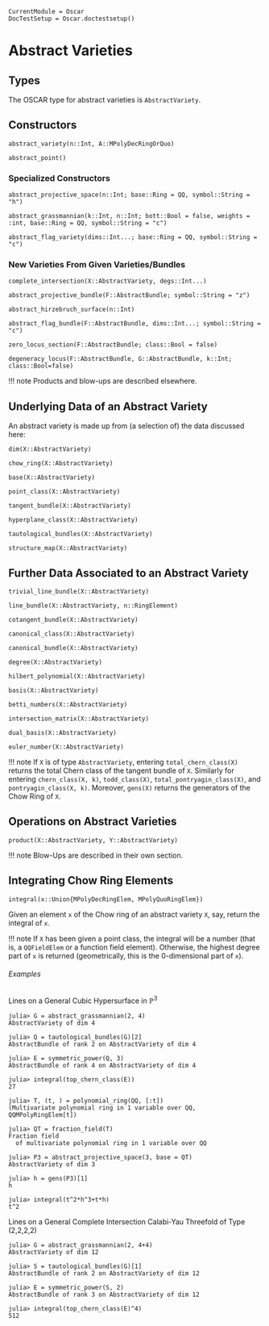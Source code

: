 ```@meta
CurrentModule = Oscar
DocTestSetup = Oscar.doctestsetup()
```

# Abstract Varieties

## Types

The OSCAR type for abstract varieties is `AbstractVariety`.

## Constructors

```@docs
abstract_variety(n::Int, A::MPolyDecRingOrQuo)
```

```@docs
abstract_point()
```

### Specialized Constructors

```@docs
abstract_projective_space(n::Int; base::Ring = QQ, symbol::String = "h")
```

```@docs
abstract_grassmannian(k::Int, n::Int; bott::Bool = false, weights = :int, base::Ring = QQ, symbol::String = "c")
```

```@docs 
abstract_flag_variety(dims::Int...; base::Ring = QQ, symbol::String = "c")
```

### New Varieties From Given Varieties/Bundles

```@docs
complete_intersection(X::AbstractVariety, degs::Int...)
```

```@docs
abstract_projective_bundle(F::AbstractBundle; symbol::String = "z")
```

```@docs
abstract_hirzebruch_surface(n::Int)
```

```@docs
abstract_flag_bundle(F::AbstractBundle, dims::Int...; symbol::String = "c")
```

```@docs
zero_locus_section(F::AbstractBundle; class::Bool = false)
```

```@docs
degeneracy_locus(F::AbstractBundle, G::AbstractBundle, k::Int; class::Bool=false)
```

!!! note
    Products and blow-ups are described elsewhere.

## Underlying Data of an Abstract Variety

An abstract variety is made up from (a selection of) the data discussed here:

```@docs
dim(X::AbstractVariety)
```

```@docs
chow_ring(X::AbstractVariety)
```

```@docs
base(X::AbstractVariety)
```

```@docs
point_class(X::AbstractVariety)
```

```@docs
tangent_bundle(X::AbstractVariety)
```

```@docs
hyperplane_class(X::AbstractVariety)
```

```@docs
tautological_bundles(X::AbstractVariety)
```

```@docs
structure_map(X::AbstractVariety)
```

## Further Data Associated to an Abstract Variety


```@docs
trivial_line_bundle(X::AbstractVariety)
```

```@docs
line_bundle(X::AbstractVariety, n::RingElement)
```

```@docs
cotangent_bundle(X::AbstractVariety)
```

```@docs
canonical_class(X::AbstractVariety)
```

```@docs
canonical_bundle(X::AbstractVariety)
```

```@docs
degree(X::AbstractVariety)
```

```@docs
hilbert_polynomial(X::AbstractVariety)
```

```@docs
basis(X::AbstractVariety)
```

```@docs
betti_numbers(X::AbstractVariety)
```

```@docs
intersection_matrix(X::AbstractVariety)
```

```@docs
dual_basis(X::AbstractVariety)
```

```@docs
euler_number(X::AbstractVariety)
```

!!! note
    If `X` is of type `AbstractVariety`, entering `total_chern_class(X)` returns the total Chern class of the tangent bundle of `X`.
    Similarly for entering `chern_class(X, k)`,  `todd_class(X)`, `total_pontryagin_class(X)`, and `pontryagin_class(X, k)`.
    Moreover, `gens(X)` returns the generators of the Chow Ring of `X`.

## Operations on Abstract Varieties

```@docs
product(X::AbstractVariety, Y::AbstractVariety)
```

!!! note
    Blow-Ups are described in their own section.

## Integrating Chow Ring Elements

```@julia
integral(x::Union{MPolyDecRingElem, MPolyQuoRingElem})
```

Given an element `x` of the Chow ring of an abstract variety `X`, say, return the integral of `x`.

!!! note
    If `X` has been given a point class, the integral will be a number (that is, a `QQFieldElem` or a function field element). Otherwise, the highest
    degree part of `x` is returned (geometrically, this is the 0-dimensional part of `x`).

###### Examples

Lines on a General Cubic Hypersurface in $\mathbb P^3$

```jldoctest
julia> G = abstract_grassmannian(2, 4)
AbstractVariety of dim 4

julia> Q = tautological_bundles(G)[2]
AbstractBundle of rank 2 on AbstractVariety of dim 4

julia> E = symmetric_power(Q, 3)
AbstractBundle of rank 4 on AbstractVariety of dim 4

julia> integral(top_chern_class(E))
27

```

```jldoctest
julia> T, (t, ) = polynomial_ring(QQ, [:t])
(Multivariate polynomial ring in 1 variable over QQ, QQMPolyRingElem[t])

julia> QT = fraction_field(T)
Fraction field
  of multivariate polynomial ring in 1 variable over QQ

julia> P3 = abstract_projective_space(3, base = QT)
AbstractVariety of dim 3

julia> h = gens(P3)[1]
h

julia> integral(t^2*h^3+t*h)
t^2

```

Lines on a General Complete Intersection Calabi-Yau Threefold of Type (2,2,2,2)

```jldoctest
julia> G = abstract_grassmannian(2, 4+4)
AbstractVariety of dim 12

julia> S = tautological_bundles(G)[1]
AbstractBundle of rank 2 on AbstractVariety of dim 12

julia> E = symmetric_power(S, 2)
AbstractBundle of rank 3 on AbstractVariety of dim 12

julia> integral(top_chern_class(E)^4)
512

```
